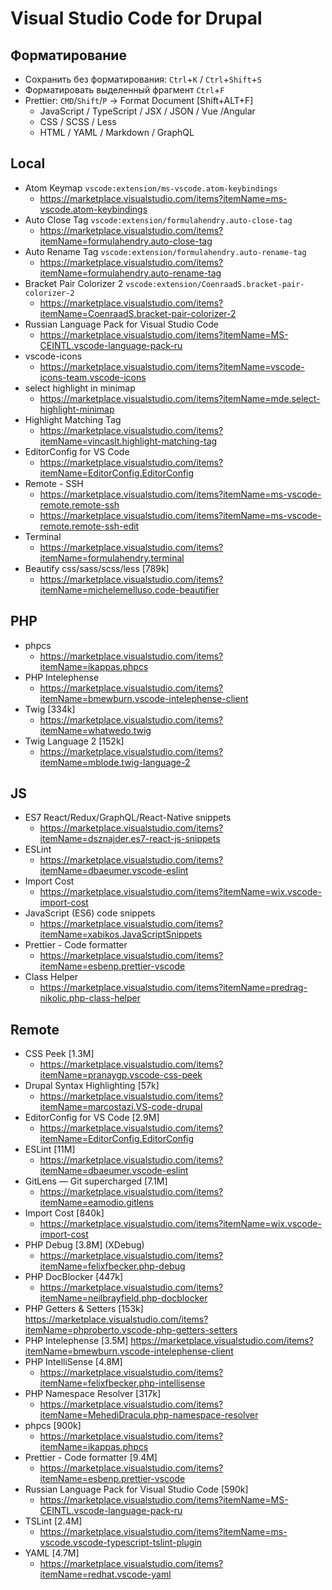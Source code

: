 # Visual Studio Code for Drupal
## Форматирование
* Сохранить без форматирования: `Ctrl`+`K` / `Ctrl`+`Shift`+`S`
* Форматировать выделенный фрагмент `Ctrl`+`F`
* Prettier: `CMD`/`Shift`/`P` -> Format Document [Shift+ALT+F]
  - JavaScript / TypeScript / JSX / JSON / Vue /Angular
  - CSS / SCSS / Less
  - HTML / YAML / Markdown / GraphQL

## Local
* Atom Keymap `vscode:extension/ms-vscode.atom-keybindings`
  - https://marketplace.visualstudio.com/items?itemName=ms-vscode.atom-keybindings
* Auto Close Tag `vscode:extension/formulahendry.auto-close-tag`
  - https://marketplace.visualstudio.com/items?itemName=formulahendry.auto-close-tag
* Auto Rename Tag `vscode:extension/formulahendry.auto-rename-tag`
  - https://marketplace.visualstudio.com/items?itemName=formulahendry.auto-rename-tag
* Bracket Pair Colorizer 2 `vscode:extension/CoenraadS.bracket-pair-colorizer-2`
  - https://marketplace.visualstudio.com/items?itemName=CoenraadS.bracket-pair-colorizer-2
* Russian Language Pack for Visual Studio Code
  - https://marketplace.visualstudio.com/items?itemName=MS-CEINTL.vscode-language-pack-ru
* vscode-icons
  - https://marketplace.visualstudio.com/items?itemName=vscode-icons-team.vscode-icons
* select highlight in minimap
  - https://marketplace.visualstudio.com/items?itemName=mde.select-highlight-minimap
* Highlight Matching Tag
  - https://marketplace.visualstudio.com/items?itemName=vincaslt.highlight-matching-tag
* EditorConfig for VS Code
  - https://marketplace.visualstudio.com/items?itemName=EditorConfig.EditorConfig
* Remote - SSH
  - https://marketplace.visualstudio.com/items?itemName=ms-vscode-remote.remote-ssh
  - https://marketplace.visualstudio.com/items?itemName=ms-vscode-remote.remote-ssh-edit
* Terminal
  - https://marketplace.visualstudio.com/items?itemName=formulahendry.terminal
* Beautify css/sass/scss/less [789k]
  - https://marketplace.visualstudio.com/items?itemName=michelemelluso.code-beautifier
## PHP
* phpcs
  - https://marketplace.visualstudio.com/items?itemName=ikappas.phpcs
* PHP Intelephense
  - https://marketplace.visualstudio.com/items?itemName=bmewburn.vscode-intelephense-client
* Twig [334k]
  - https://marketplace.visualstudio.com/items?itemName=whatwedo.twig
* Twig Language 2 [152k]
  - https://marketplace.visualstudio.com/items?itemName=mblode.twig-language-2
## JS
* ES7 React/Redux/GraphQL/React-Native snippets
  - https://marketplace.visualstudio.com/items?itemName=dsznajder.es7-react-js-snippets
* ESLint
  - https://marketplace.visualstudio.com/items?itemName=dbaeumer.vscode-eslint
* Import Cost
  - https://marketplace.visualstudio.com/items?itemName=wix.vscode-import-cost
* JavaScript (ES6) code snippets
  - https://marketplace.visualstudio.com/items?itemName=xabikos.JavaScriptSnippets
* Prettier - Code formatter
  - https://marketplace.visualstudio.com/items?itemName=esbenp.prettier-vscode
* Class Helper
  - https://marketplace.visualstudio.com/items?itemName=predrag-nikolic.php-class-helper

## Remote
* CSS Peek [1.3M]
  - https://marketplace.visualstudio.com/items?itemName=pranaygp.vscode-css-peek
* Drupal Syntax Highlighting [57k]
  - https://marketplace.visualstudio.com/items?itemName=marcostazi.VS-code-drupal
* EditorConfig for VS Code [2.9M]
  - https://marketplace.visualstudio.com/items?itemName=EditorConfig.EditorConfig
* ESLint [11M]
  - https://marketplace.visualstudio.com/items?itemName=dbaeumer.vscode-eslint
* GitLens — Git supercharged [7.1M]
  - https://marketplace.visualstudio.com/items?itemName=eamodio.gitlens
* Import Cost [840k]
  - https://marketplace.visualstudio.com/items?itemName=wix.vscode-import-cost
* PHP Debug [3.8M] (XDebug)
  - https://marketplace.visualstudio.com/items?itemName=felixfbecker.php-debug
* PHP DocBlocker [447k]
  - https://marketplace.visualstudio.com/items?itemName=neilbrayfield.php-docblocker
* PHP Getters & Setters [153k]
  https://marketplace.visualstudio.com/items?itemName=phproberto.vscode-php-getters-setters
* PHP Intelephense [3.5M]
  https://marketplace.visualstudio.com/items?itemName=bmewburn.vscode-intelephense-client
* PHP IntelliSense [4.8M]
  - https://marketplace.visualstudio.com/items?itemName=felixfbecker.php-intellisense
* PHP Namespace Resolver [317k]
  - https://marketplace.visualstudio.com/items?itemName=MehediDracula.php-namespace-resolver
* phpcs [900k]
  - https://marketplace.visualstudio.com/items?itemName=ikappas.phpcs
* Prettier - Code formatter [9.4M]
  - https://marketplace.visualstudio.com/items?itemName=esbenp.prettier-vscode
* Russian Language Pack for Visual Studio Code [590k]
  - https://marketplace.visualstudio.com/items?itemName=MS-CEINTL.vscode-language-pack-ru
* TSLint [2.4M]
  - https://marketplace.visualstudio.com/items?itemName=ms-vscode.vscode-typescript-tslint-plugin
* YAML [4.7M]
  - https://marketplace.visualstudio.com/items?itemName=redhat.vscode-yaml

